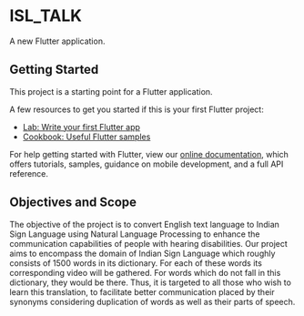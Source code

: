 # ISL_TALK

A new Flutter application.

## Getting Started

This project is a starting point for a Flutter application.

A few resources to get you started if this is your first Flutter project:

- [Lab: Write your first Flutter app](https://flutter.dev/docs/get-started/codelab)
- [Cookbook: Useful Flutter samples](https://flutter.dev/docs/cookbook)

For help getting started with Flutter, view our
[online documentation](https://flutter.dev/docs), which offers tutorials,
samples, guidance on mobile development, and a full API reference.

## Objectives and Scope 

The objective of the project is to convert English text language to Indian Sign Language using Natural Language Processing to enhance the communication capabilities of people with hearing disabilities. Our project aims to encompass the domain of Indian Sign Language which roughly consists of 1500 words in its dictionary. 
For each of these words its corresponding video will be gathered. For words which do not fall in this dictionary, they would be there. Thus, it is targeted to all those who wish to learn this translation, to facilitate better communication placed by their synonyms considering duplication of words as well as their parts of speech. 

